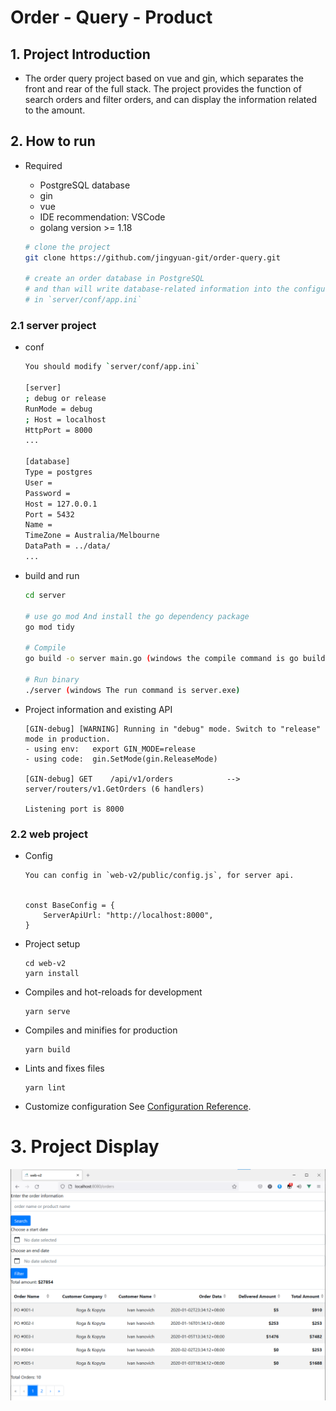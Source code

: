 # Order - Query - Product 

## 1. Project Introduction
    
   - The order query project based on vue and gin, which separates the front and rear of the full stack. The project provides the function of search orders and filter orders, and can display the information related to the amount.

## 2. How to run

-  Required

   - PostgreSQL database
   - gin
   - vue
   - IDE recommendation: VSCode
   - golang version >= 1.18
  

    ```bash
    # clone the project
    git clone https://github.com/jingyuan-git/order-query.git

    # create an order database in PostgreSQL
    # and than will write database-related information into the configuration
    # in `server/conf/app.ini`
    ``` 

### 2.1 server project

- conf

    ```bash
    You should modify `server/conf/app.ini`

    [server]
    ; debug or release
    RunMode = debug
    ; Host = localhost
    HttpPort = 8000
    ...

    [database]
    Type = postgres
    User = 
    Password = 
    Host = 127.0.0.1
    Port = 5432
    Name = 
    TimeZone = Australia/Melbourne
    DataPath = ../data/
    ...
    ```

- build and run

    ``` bash
    cd server

    # use go mod And install the go dependency package
    go mod tidy

    # Compile 
    go build -o server main.go (windows the compile command is go build -o server.exe main.go )

    # Run binary
    ./server (windows The run command is server.exe)
    ```

- Project information and existing API

    ```
    [GIN-debug] [WARNING] Running in "debug" mode. Switch to "release" mode in production.
    - using env:   export GIN_MODE=release
    - using code:  gin.SetMode(gin.ReleaseMode)

    [GIN-debug] GET    /api/v1/orders            --> server/routers/v1.GetOrders (6 handlers)

    Listening port is 8000
    ```

### 2.2 web project

- Config
    ```
    You can config in `web-v2/public/config.js`, for server api.

    
    const BaseConfig = {
        ServerApiUrl: "http://localhost:8000",
    }
    ```

- Project setup
    ```
    cd web-v2
    yarn install
    ```

- Compiles and hot-reloads for development
    ```
    yarn serve
    ```

- Compiles and minifies for production
    ```
    yarn build
    ```

- Lints and fixes files
    ```
    yarn lint
    ```

- Customize configuration
See [Configuration Reference](https://cli.vuejs.org/config/).

# 3. Project Display

![image](https://raw.githubusercontent.com/jingyuan-git/order-query/2a36e00c31dcdbe18a55ea4308049e924a105a0e/data/DisplayInterface.png)